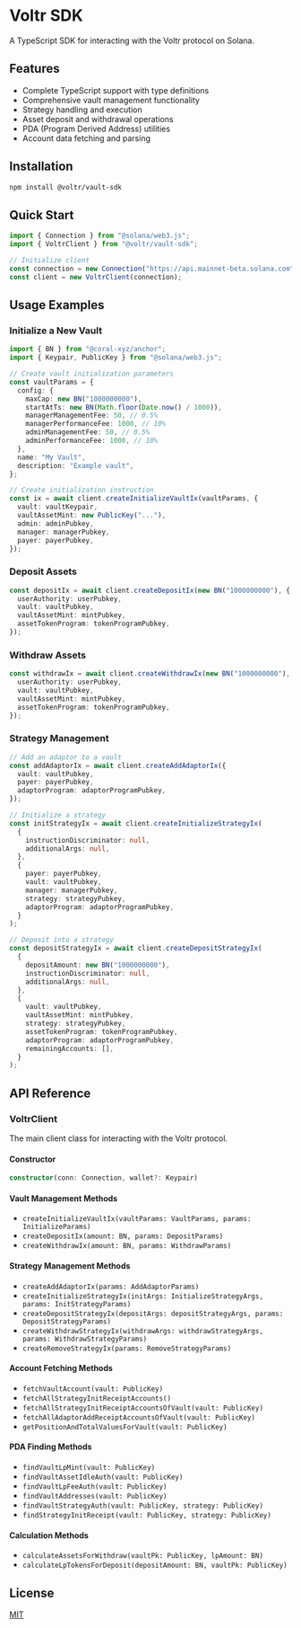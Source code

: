 # Voltr SDK

A TypeScript SDK for interacting with the Voltr protocol on Solana.

## Features

- Complete TypeScript support with type definitions
- Comprehensive vault management functionality
- Strategy handling and execution
- Asset deposit and withdrawal operations
- PDA (Program Derived Address) utilities
- Account data fetching and parsing

## Installation

```bash
npm install @voltr/vault-sdk
```

## Quick Start

```typescript
import { Connection } from "@solana/web3.js";
import { VoltrClient } from "@voltr/vault-sdk";

// Initialize client
const connection = new Connection("https://api.mainnet-beta.solana.com");
const client = new VoltrClient(connection);
```

## Usage Examples

### Initialize a New Vault

```typescript
import { BN } from "@coral-xyz/anchor";
import { Keypair, PublicKey } from "@solana/web3.js";

// Create vault initialization parameters
const vaultParams = {
  config: {
    maxCap: new BN("1000000000"),
    startAtTs: new BN(Math.floor(Date.now() / 1000)),
    managerManagementFee: 50, // 0.5%
    managerPerformanceFee: 1000, // 10%
    adminManagementFee: 50, // 0.5%
    adminPerformanceFee: 1000, // 10%
  },
  name: "My Vault",
  description: "Example vault",
};

// Create initialization instruction
const ix = await client.createInitializeVaultIx(vaultParams, {
  vault: vaultKeypair,
  vaultAssetMint: new PublicKey("..."),
  admin: adminPubkey,
  manager: managerPubkey,
  payer: payerPubkey,
});
```

### Deposit Assets

```typescript
const depositIx = await client.createDepositIx(new BN("1000000000"), {
  userAuthority: userPubkey,
  vault: vaultPubkey,
  vaultAssetMint: mintPubkey,
  assetTokenProgram: tokenProgramPubkey,
});
```

### Withdraw Assets

```typescript
const withdrawIx = await client.createWithdrawIx(new BN("1000000000"), {
  userAuthority: userPubkey,
  vault: vaultPubkey,
  vaultAssetMint: mintPubkey,
  assetTokenProgram: tokenProgramPubkey,
});
```

### Strategy Management

```typescript
// Add an adaptor to a vault
const addAdaptorIx = await client.createAddAdaptorIx({
  vault: vaultPubkey,
  payer: payerPubkey,
  adaptorProgram: adaptorProgramPubkey,
});

// Initialize a strategy
const initStrategyIx = await client.createInitializeStrategyIx(
  {
    instructionDiscriminator: null,
    additionalArgs: null,
  },
  {
    payer: payerPubkey,
    vault: vaultPubkey,
    manager: managerPubkey,
    strategy: strategyPubkey,
    adaptorProgram: adaptorProgramPubkey,
  }
);

// Deposit into a strategy
const depositStrategyIx = await client.createDepositStrategyIx(
  {
    depositAmount: new BN("1000000000"),
    instructionDiscriminator: null,
    additionalArgs: null,
  },
  {
    vault: vaultPubkey,
    vaultAssetMint: mintPubkey,
    strategy: strategyPubkey,
    assetTokenProgram: tokenProgramPubkey,
    adaptorProgram: adaptorProgramPubkey,
    remainingAccounts: [],
  }
);
```

## API Reference

### VoltrClient

The main client class for interacting with the Voltr protocol.

#### Constructor

```typescript
constructor(conn: Connection, wallet?: Keypair)
```

#### Vault Management Methods

- `createInitializeVaultIx(vaultParams: VaultParams, params: InitializeParams)`
- `createDepositIx(amount: BN, params: DepositParams)`
- `createWithdrawIx(amount: BN, params: WithdrawParams)`

#### Strategy Management Methods

- `createAddAdaptorIx(params: AddAdaptorParams)`
- `createInitializeStrategyIx(initArgs: InitializeStrategyArgs, params: InitStrategyParams)`
- `createDepositStrategyIx(depositArgs: depositStrategyArgs, params: DepositStrategyParams)`
- `createWithdrawStrategyIx(withdrawArgs: withdrawStrategyArgs, params: WithdrawStrategyParams)`
- `createRemoveStrategyIx(params: RemoveStrategyParams)`

#### Account Fetching Methods

- `fetchVaultAccount(vault: PublicKey)`
- `fetchAllStrategyInitReceiptAccounts()`
- `fetchAllStrategyInitReceiptAccountsOfVault(vault: PublicKey)`
- `fetchAllAdaptorAddReceiptAccountsOfVault(vault: PublicKey)`
- `getPositionAndTotalValuesForVault(vault: PublicKey)`

#### PDA Finding Methods

- `findVaultLpMint(vault: PublicKey)`
- `findVaultAssetIdleAuth(vault: PublicKey)`
- `findVaultLpFeeAuth(vault: PublicKey)`
- `findVaultAddresses(vault: PublicKey)`
- `findVaultStrategyAuth(vault: PublicKey, strategy: PublicKey)`
- `findStrategyInitReceipt(vault: PublicKey, strategy: PublicKey)`

#### Calculation Methods

- `calculateAssetsForWithdraw(vaultPk: PublicKey, lpAmount: BN)`
- `calculateLpTokensForDeposit(depositAmount: BN, vaultPk: PublicKey)`

## License

[MIT](https://choosealicense.com/licenses/mit/)
